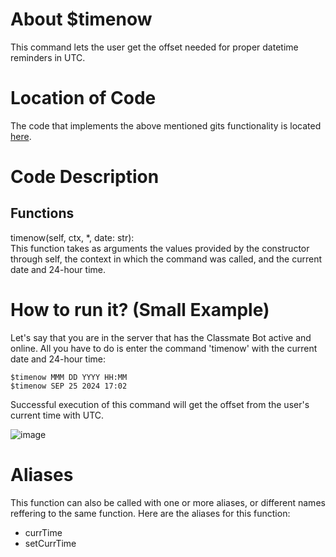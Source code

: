 # About $timenow
This command lets the user get the offset needed for proper datetime reminders in UTC. 

# Location of Code
The code that implements the above mentioned gits functionality is located [here](https://github.com/SE21-Team2/ClassMateBot/blob/main/cogs/deadline.py).

# Code Description
## Functions
timenow(self, ctx, *, date: str): <br>
This function takes as arguments the values provided by the constructor through self, the context in which the command was called, and the current date and 24-hour time. 

# How to run it? (Small Example)
Let's say that you are in the server that has the Classmate Bot active and online. All you have to do is 
enter the command 'timenow' with the current date and 24-hour time:

```
$timenow MMM DD YYYY HH:MM
$timenow SEP 25 2024 17:02
```
Successful execution of this command will get the offset from the user's current time with UTC.

![image](https://user-images.githubusercontent.com/32313919/140256682-5d86ca22-402f-417d-b9f6-4328565cd1b4.png)

# Aliases

This function can also be called with one or more aliases, or different names reffering to the same function. Here are the aliases for this function:

 - currTime
 - setCurrTime
